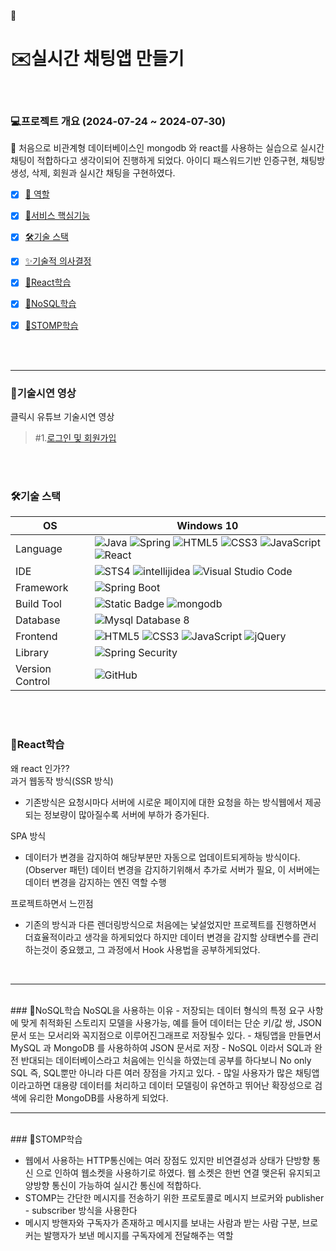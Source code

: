 🚩

# ✉️실시간 채팅앱 만들기
<br/>

### 💻프로젝트 개요 (2024-07-24 ~ 2024-07-30)
💬 처음으로 비관계형 데이터베이스인 mongodb 와 react를 사용하는 실습으로 실시간 채팅이 적합하다고 생각이되어
진행하게 되었다. 아이디 패스워드기반 인증구현, 채팅방 생성, 삭제, 회원과 실시간 채팅을 구현하였다.
- [x] [🍾 역할](#역할)
- [x] [🎯서비스 핵심기능](#서비스-핵심기능)
- [x] [🛠기술 스택](#기술-스택)
- [x] [✨기술적 의사결정](#기술적-의사결정)
- [x] [📖React학습](#react학습)
- [x] [📖NoSQL학습](#nosql학습)
- [x] [📖STOMP학습](#stomp학습)


<br/><br/>
<hr/>

### 🎯기술시연 영상
클릭시 유튜브 기술시연 영상   

 >#1.[로그인 및 회원가입](https://youtu.be/vDreVqhy6dY)    

<br/><br/>
### 🛠기술 스택
OS | Windows 10
--- | --- |
Language | ![Java](https://img.shields.io/badge/JAVA-000?style=for-the-badge&logo=java&logoColor=white) ![Spring](https://img.shields.io/badge/Spring-000?style=for-the-badge&logo=spring&logoColor=white) ![HTML5](https://img.shields.io/badge/html5-000?style=for-the-badge&logo=html5&logoColor=white) ![CSS3](https://img.shields.io/badge/css3-000?style=for-the-badge&logo=css3&logoColor=white) ![JavaScript](https://img.shields.io/badge/javascript-000?style=for-the-badge&logo=javascript&logoColor=white) ![React](https://img.shields.io/badge/React-61DAFB?style=for-the-badge)
IDE | ![STS4](https://img.shields.io/badge/STS4-000?style=for-the-badge&logo=spring&logoColor=white) ![intellijidea](https://img.shields.io/badge/Intellij-000?style=for-the-badge&logo=intellijidea&logoColor=white) ![Visual Studio Code](https://img.shields.io/badge/Visual%20Studio%20Code-000?style=for-the-badge&logo=visualstudiocode&logoColor=white)
Framework | ![Spring Boot](https://img.shields.io/badge/Spring%20Boot-6DB33F?style=for-the-badge&logo=springboot&logoColor=white) 
Build Tool | ![Static Badge](https://img.shields.io/badge/Gradle-%2302303A?style=for-the-badge) ![mongodb](https://img.shields.io/badge/mongodb-47A248?style=for-the-badge&logo=mongodb&logoColor=white)
Database | ![Mysql Database 8](https://img.shields.io/badge/MySql-F80000?style=for-the-badge)
Frontend | ![HTML5](https://img.shields.io/badge/html5-E34F26?style=for-the-badge&logo=html5&logoColor=white) ![CSS3](https://img.shields.io/badge/css3-1572B6?style=for-the-badge&logo=css3&logoColor=white) ![JavaScript](https://img.shields.io/badge/javascript-F7DF1E?style=for-the-badge&logo=javascript&logoColor=black) ![jQuery](https://img.shields.io/badge/jQuery-0769AD?style=for-the-badge&logo=jquery&logoColor=white)
Library | ![Spring Security](https://img.shields.io/badge/spring%20security-6DB33F?style=for-the-badge&logo=springsecurity&logoColor=white) 
Version Control | ![GitHub](https://img.shields.io/badge/GitHub-181717?style=for-the-badge&logo=GitHub&logoColor=white)
<br/><br/>

### 📖React학습
왜 react 인가??  
과거 웹동작 방식(SSR 방식)
- 기존방식은 요청시마다 서버에 시로운 페이지에 대한 요청을 하는 방식웹에서
  제공되는 정보량이 많아질수록 서버에 부하가 증가된다.


SPA 방식

- 데이터가 변경을 감지하여 해당부분만 자동으로 업데이트되게하능 방식이다.(Observer 패턴)
  데이터 변경을 감지하기위해서 추가로 서버가 필요, 이 서버에는 데이터 변경을 감지하는 엔진 역할 수행


프로젝트하면서 느낀점
- 기존의 방식과 다른 렌더링방식으로 처음에는 낯설었지만 프로젝트를 진행하면서 더효율적이라고 생각을 하게되었다
  하지만 데이터 변경을 감지할 상태변수를 관리하는것이 중요했고, 그 과정에서 Hook 사용법을 공부하게되었다.
<br/>
<hr/>
<br/>
### 📖NoSQL학습
NoSQL을 사용하는 이유
- 저장되는 데이터 형식의 특정 요구 사항에 맞게 취적화된 스토리지 모델을 사용가능, 예를 들어 데이터는 단순 키/값 쌍, JSON 문서 또는 모서리와 꼭지점으로 이루어진그래프로 저장될수 있다.
- 채팅앱을 만들면서 MySQL 과 MongoDB 를 사용하하여 JSON 문서로 저장
- NoSQL 이라서 SQL과 완전 반대되는 데이터베이스라고 처음에는 인식을 하였는데 공부를 하다보니 No only SQL 즉, SQL뿐만 아니라 다른 여러 장점을 가지고 있다.
- 많일 사용자가 많은 채팅앱이라고하면 대용량 데이터를 처리하고 데이터 모델링이 유연하고 뛰어난 확장성으로 검색에 유리한 MongoDB를 사용하게 되었다.   
<br/>
<hr/>
<br/>
### 📖STOMP학습

- 웹에서 사용하는 HTTP통신에는 여러 장점도 있지만 비연결성과 상태가 단방향 통신 으로 인하여 웹소켓을 사용하기로 하였다. 
웹 소켓은 한번 연결 맺은뒤 유지되고 양방향 통신이 가능하여 실시간 통신에 적합하다.
- STOMP는 간단한 메시지를 전송하기 위한 프로토콜로 메시지 브로커와 publisher - subscriber 방식을 사용한다
- 메시지 방핸자와 구독자가 존재하고 메시지를 보내는 사람과 받는 사람 구분, 브로커는 발행자가 보낸 메시지를 구독자에게 전달해주는 역할















  
